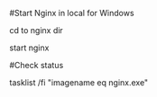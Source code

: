 #Start Nginx in local for Windows

cd to nginx dir

start nginx

#Check status

tasklist /fi "imagename eq nginx.exe"
